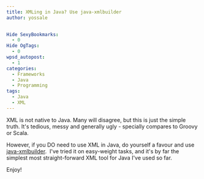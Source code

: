 ```yaml
---
title: XMLing in Java? Use java-xmlbuilder
author: yossale

 
Hide SexyBookmarks:
  - 0
Hide OgTags:
  - 0
wpsd_autopost:
  - 1
categories:
  - Frameworks
  - Java
  - Programming
tags:
  - Java
  - XML
---
```

XML is not native to Java. Many will disagree, but this is just the simple truth. It's tedious, messy and generally ugly - specially compares to Groovy or Scala.

However, if you DO need to use XML in Java, do yourself a favour and use [java-xmlbuilder][1].  I've tried it on easy-weight tasks, and it's by far the simplest most straight-forward XML tool for Java I've used so far.

Enjoy!

 [1]: http://code.google.com/p/java-xmlbuilder/